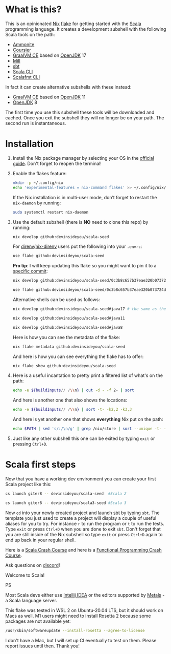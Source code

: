 # What is this?
This is an opinionated [Nix](https://nixos.org/) [flake](https://nixos.wiki/wiki/Flakes) for getting started with the [Scala](https://scala-lang.org/) programming language. It creates a development subshell with the following Scala tools on the path:

* [Ammonite](https://ammonite.io/)
* [Coursier](https://get-coursier.io/)
* [GraalVM CE](https://www.graalvm.org/) based on [OpenJDK](https://openjdk.org/) 17
* [Mill](https://com-lihaoyi.github.io/mill/mill/Intro_to_Mill.html)
* [sbt](https://www.scala-sbt.org/)
* [Scala CLI](https://scala-cli.virtuslab.org/)
* [Scalafmt CLI](https://scalameta.org/scalafmt/)

In fact it can create alternative subshells with these instead:
* [GraalVM CE](https://www.graalvm.org/) based on [OpenJDK](https://openjdk.org/) 11
* [OpenJDK](https://openjdk.org/) 8

The first time you use this subshell these tools will be downloaded and cached. Once you exit the subshell they will no longer be on your path. The second run is instantaneous.

# Installation
1. Install the Nix package manager by selecting your OS in the [official guide](https://nixos.org/download.html). Don't forget to reopen the terminal!
1. Enable the flakes feature:

    ```bash
    mkdir -p ~/.config/nix
    echo 'experimental-features = nix-command flakes' >> ~/.config/nix/nix.conf
    ```
    If the Nix installation is in multi-user mode, don’t forget to restart the `nix-daemon` by running:
    ```bash
    sudo systemctl restart nix-daemon
    ```
1. Use the default subshell (there is **NO** need to clone this repo) by running:

    ```bash
    nix develop github:devinsideyou/scala-seed
    ```
    For [direnv](https://direnv.net/)/[nix-direnv](https://github.com/nix-community/nix-direnv) users put the following into your `.envrc`:
    ```bash
    use flake github:devinsideyou/scala-seed
    ```
    **Pro tip**: I will keep updating this flake so you might want to pin it to a [specific commit](https://github.com/DevInsideYou/scala-seed/commits/main):
    ```bash
    nix develop github:devinsideyou/scala-seed/0c3b8c657b37eae320b073724d74390cf3162edf
    ```
    ```bash
    use flake github:devinsideyou/scala-seed/0c3b8c657b37eae320b073724d74390cf3162edf
    ```
   Alternative shells can be used as follows:
    ```bash
    nix develop github:devinsideyou/scala-seed#java17 # the same as the default
    ```
    ```bash
    nix develop github:devinsideyou/scala-seed#java11
    ```
    ```bash
    nix develop github:devinsideyou/scala-seed#java8
    ```
    Here is how you can see the metadata of the flake:
    ```bash
    nix flake metadata github:devinsideyou/scala-seed
    ```
    And here is how you can see everything the flake has to offer:
    ```bash
    nix flake show github:devinsideyou/scala-seed
    ```
1. Here is a useful incantation to pretty print a filtered list of what's on the path:
    ```bash
    echo -e ${buildInputs// /\\n} | cut -d - -f 2- | sort
    ```
   And here is another one that also shows the locations:
    ```bash
    echo -e ${buildInputs// /\\n} | sort -t- -k2,2 -k3,3
    ```
   And here is yet another one that shows **everything** Nix put on the path:
    ```bash
    echo $PATH | sed 's/:/\n/g' | grep /nix/store | sort --unique -t- -k2,2 -k3,3
    ```
1. Just like any other subshell this one can be exited by typing `exit` or pressing `Ctrl+D`.

# Scala first steps
Now that you have a working dev environment you can create your first Scala project like this:

```bash
cs launch giter8 -- devinsideyou/scala-seed  #Scala 2
```
```bash
cs launch giter8 -- devinsideyou/scala3-seed #Scala 3
```
Now `cd` into your newly created project and launch [sbt](https://www.scala-sbt.org/) by typing `sbt`. The template you just used to create a project will display a couple of useful aliases for you to try. For instance `r` to run the program or `t` to run the tests. Type `exit` or press `Ctrl+D` when you are done to exit `sbt`. Don't forget that you are still inside of the Nix subshell so type `exit` or press `Ctrl+D` again to end up back in your regular shell.

Here is a [Scala Crash Course](https://www.youtube.com/watch?v=-xRfJcwhy7A) and here is a [Functional Programming Crash Course](https://www.youtube.com/watch?v=XXkYBncbz0c).

Ask questions on [discord](http://discord.devinsideyou.com)!

Welcome to Scala!

PS

Most Scala devs either use [Intellij IDEA](https://www.jetbrains.com/help/idea/discover-intellij-idea-for-scala.html) or the editors supported by [Metals](https://scalameta.org/metals/) - a Scala language server.

This flake was tested in WSL 2 on Ubuntu-20.04 LTS, but it should work on Macs as well. M1 users might need to install Rosetta 2 because some packages are not available yet:
```bash
/usr/sbin/softwareupdate --install-rosetta --agree-to-license
```
I don't have a Mac, but I will set up CI eventually to test on them. Please report issues until then. Thank you!
